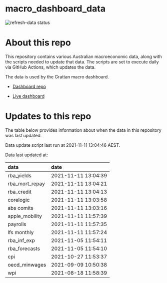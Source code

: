 
<!-- README.md is generated from README.Rmd. Please edit that file -->

# macro\_dashboard\_data

<!-- badges: start -->

![refresh-data
status](https://github.com/grattan/macro_dashboard_data/workflows/refresh-data/badge.svg)

<!-- badges: end -->

# About this repo

This repository contains various Australian macroeconomic data, along
with the scripts needed to update that data. The scripts are set to
execute daily via GitHub Actions, which updates the data.

The data is used by the Grattan macro dashboard.

  - [Dashboard repo](https://github.com/grattan/macrodashboard)

  - [Live dashboard](https://mattcowgill.shinyapps.io/macrodashboard/)

# Updates to this repo

The table below provides information about when the data in this
repository was last updated.

Data update script last run at 2021-11-11 13:04:46 AEST.

Data last updated at:

| data             | date                |
| :--------------- | :------------------ |
| rba\_yields      | 2021-11-11 13:04:39 |
| rba\_mort\_repay | 2021-11-11 13:04:21 |
| rba\_credit      | 2021-11-11 13:04:13 |
| corelogic        | 2021-11-11 13:03:58 |
| abs comits       | 2021-11-11 13:03:16 |
| apple\_mobility  | 2021-11-11 11:57:39 |
| payrolls         | 2021-11-11 11:57:35 |
| lfs monthly      | 2021-11-11 11:57:24 |
| rba\_inf\_exp    | 2021-11-05 11:54:11 |
| rba\_forecasts   | 2021-11-05 11:54:10 |
| cpi              | 2021-10-27 11:53:37 |
| oecd\_minwages   | 2021-09-09 10:50:38 |
| wpi              | 2021-08-18 11:58:39 |

